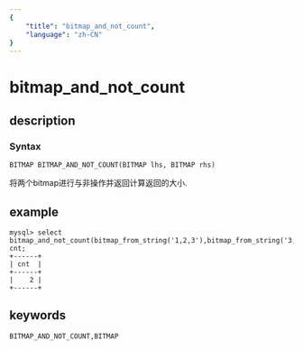 ```yaml
---
{
    "title": "bitmap_and_not_count",
    "language": "zh-CN"
}
---
```


<!-- 
Licensed to the Apache Software Foundation (ASF) under one
or more contributor license agreements.  See the NOTICE file
distributed with this work for additional information
regarding copyright ownership.  The ASF licenses this file
to you under the Apache License, Version 2.0 (the
"License"); you may not use this file except in compliance
with the License.  You may obtain a copy of the License at

  http://www.apache.org/licenses/LICENSE-2.0

Unless required by applicable law or agreed to in writing,
software distributed under the License is distributed on an
"AS IS" BASIS, WITHOUT WARRANTIES OR CONDITIONS OF ANY
KIND, either express or implied.  See the License for the
specific language governing permissions and limitations
under the License.
-->

# bitmap_and_not_count
## description
### Syntax

`BITMAP BITMAP_AND_NOT_COUNT(BITMAP lhs, BITMAP rhs)`

将两个bitmap进行与非操作并返回计算返回的大小.

## example

```
mysql> select bitmap_and_not_count(bitmap_from_string('1,2,3'),bitmap_from_string('3,4,5')) cnt;
+------+
| cnt  |
+------+
|    2 |
+------+
```

## keywords

    BITMAP_AND_NOT_COUNT,BITMAP
